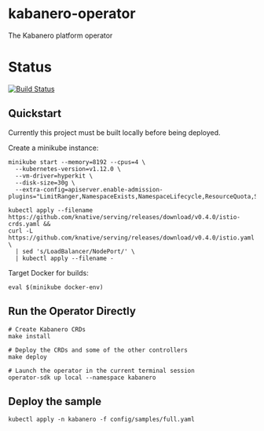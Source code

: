 # kabanero-operator
The Kabanero platform operator

# Status
[![Build Status](https://travis.com/kabanero-io/kabanero-operator.svg?token=JCs1u1Thd9q5ND5Yz3TK&branch=master)](https://travis.com/kabanero-io/kabanero-operator)



## Quickstart

Currently this project must be built locally before being deployed. 

Create a minikube instance: 
```
minikube start --memory=8192 --cpus=4 \
  --kubernetes-version=v1.12.0 \
  --vm-driver=hyperkit \
  --disk-size=30g \
  --extra-config=apiserver.enable-admission-plugins="LimitRanger,NamespaceExists,NamespaceLifecycle,ResourceQuota,ServiceAccount,DefaultStorageClass,MutatingAdmissionWebhook"

kubectl apply --filename https://github.com/knative/serving/releases/download/v0.4.0/istio-crds.yaml &&
curl -L https://github.com/knative/serving/releases/download/v0.4.0/istio.yaml \
  | sed 's/LoadBalancer/NodePort/' \
  | kubectl apply --filename -
```

Target Docker for builds:
```
eval $(minikube docker-env)
```

## Run the Operator Directly
```
# Create Kabanero CRDs
make install

# Deploy the CRDs and some of the other controllers
make deploy

# Launch the operator in the current terminal session
operator-sdk up local --namespace kabanero
```


## Deploy the sample
```
kubectl apply -n kabanero -f config/samples/full.yaml
```
